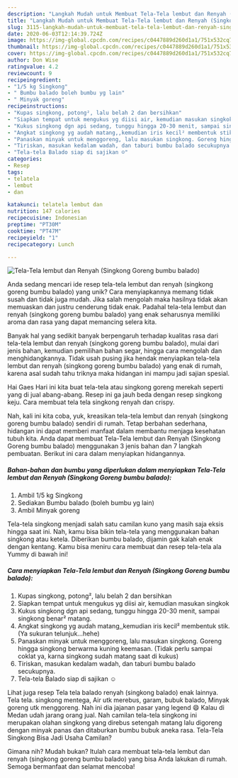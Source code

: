 ```yaml
---
description: "Langkah Mudah untuk Membuat Tela-Tela lembut dan Renyah (Singkong Goreng bumbu balado), Lezat Sekali"
title: "Langkah Mudah untuk Membuat Tela-Tela lembut dan Renyah (Singkong Goreng bumbu balado), Lezat Sekali"
slug: 3115-langkah-mudah-untuk-membuat-tela-tela-lembut-dan-renyah-singkong-goreng-bumbu-balado-lezat-sekali
date: 2020-06-03T12:14:39.724Z
image: https://img-global.cpcdn.com/recipes/c0447889d260d1a1/751x532cq70/tela-tela-lembut-dan-renyah-singkong-goreng-bumbu-balado-foto-resep-utama.jpg
thumbnail: https://img-global.cpcdn.com/recipes/c0447889d260d1a1/751x532cq70/tela-tela-lembut-dan-renyah-singkong-goreng-bumbu-balado-foto-resep-utama.jpg
cover: https://img-global.cpcdn.com/recipes/c0447889d260d1a1/751x532cq70/tela-tela-lembut-dan-renyah-singkong-goreng-bumbu-balado-foto-resep-utama.jpg
author: Don Wise
ratingvalue: 4.2
reviewcount: 9
recipeingredient:
- "1/5 kg Singkong"
- " Bumbu balado boleh bumbu yg lain"
- " Minyak goreng"
recipeinstructions:
- "Kupas singkong, potong², lalu belah 2 dan bersihkan"
- "Siapkan tempat untuk mengukus yg diisi air, kemudian masukan singkok"
- "Kukus singkong dgn api sedang, tunggu hingga 20-30 menit, sampai singkong benar² matang."
- "Angkat singkong yg audah matang,,kemudian iris kecil² membentuk stik. (Ya sukuran telunjuk...hehe)"
- "Panaskan minyak untuk menggoreng, lalu masukan singkong. Goreng hingga singkong berwarma kuning keemasan. (Tidak perlu sampai coklat ya, karna singkong sudah matang saat di kukus)"
- "Tiriskan, masukan kedalam wadah, dan taburi bumbu balado secukupnya."
- "Tela-tela Balado siap di sajikan ☺"
categories:
- Resep
tags:
- telatela
- lembut
- dan

katakunci: telatela lembut dan 
nutrition: 147 calories
recipecuisine: Indonesian
preptime: "PT30M"
cooktime: "PT47M"
recipeyield: "1"
recipecategory: Lunch

---
```



![Tela-Tela lembut dan Renyah (Singkong Goreng bumbu balado)](https://img-global.cpcdn.com/recipes/c0447889d260d1a1/751x532cq70/tela-tela-lembut-dan-renyah-singkong-goreng-bumbu-balado-foto-resep-utama.jpg)

Anda sedang mencari ide resep tela-tela lembut dan renyah (singkong goreng bumbu balado) yang unik? Cara menyiapkannya memang tidak susah dan tidak juga mudah. Jika salah mengolah maka hasilnya tidak akan memuaskan dan justru cenderung tidak enak. Padahal tela-tela lembut dan renyah (singkong goreng bumbu balado) yang enak seharusnya memiliki aroma dan rasa yang dapat memancing selera kita.

Banyak hal yang sedikit banyak berpengaruh terhadap kualitas rasa dari tela-tela lembut dan renyah (singkong goreng bumbu balado), mulai dari jenis bahan, kemudian pemilihan bahan segar, hingga cara mengolah dan menghidangkannya. Tidak usah pusing jika hendak menyiapkan tela-tela lembut dan renyah (singkong goreng bumbu balado) yang enak di rumah, karena asal sudah tahu triknya maka hidangan ini mampu jadi sajian spesial.

Hai Gaes Hari ini kita buat tela-tela atau singkong goreng merekah seperti yang di jual abang-abang. Resep ini ga jauh beda dengan resep singkong keju. Cara membuat tela tela singkong renyah dan crispy.


Nah, kali ini kita coba, yuk, kreasikan tela-tela lembut dan renyah (singkong goreng bumbu balado) sendiri di rumah. Tetap berbahan sederhana, hidangan ini dapat memberi manfaat dalam membantu menjaga kesehatan tubuh kita. Anda dapat membuat Tela-Tela lembut dan Renyah (Singkong Goreng bumbu balado) menggunakan 3 jenis bahan dan 7 langkah pembuatan. Berikut ini cara dalam menyiapkan hidangannya.

<!--inarticleads1-->

##### Bahan-bahan dan bumbu yang diperlukan dalam menyiapkan Tela-Tela lembut dan Renyah (Singkong Goreng bumbu balado):

1. Ambil 1/5 kg Singkong
1. Sediakan  Bumbu balado (boleh bumbu yg lain)
1. Ambil  Minyak goreng


Tela-tela singkong menjadi salah satu camilan kuno yang masih saja eksis hingga saat ini. Nah, kamu bisa bikin tela-tela yang menggunakan bahan singkong atau ketela. Diberikan bumbu balado, dijamin gak kalah enak dengan kentang. Kamu bisa meniru cara membuat dan resep tela-tela ala Yummy di bawah ini! 

<!--inarticleads2-->

##### Cara menyiapkan Tela-Tela lembut dan Renyah (Singkong Goreng bumbu balado):

1. Kupas singkong, potong², lalu belah 2 dan bersihkan
1. Siapkan tempat untuk mengukus yg diisi air, kemudian masukan singkok
1. Kukus singkong dgn api sedang, tunggu hingga 20-30 menit, sampai singkong benar² matang.
1. Angkat singkong yg audah matang,,kemudian iris kecil² membentuk stik. (Ya sukuran telunjuk...hehe)
1. Panaskan minyak untuk menggoreng, lalu masukan singkong. Goreng hingga singkong berwarma kuning keemasan. (Tidak perlu sampai coklat ya, karna singkong sudah matang saat di kukus)
1. Tiriskan, masukan kedalam wadah, dan taburi bumbu balado secukupnya.
1. Tela-tela Balado siap di sajikan ☺


Lihat juga resep Tela tela balado renyah (singkong balado) enak lainnya. Tela tela. singkong mentega, Air utk merebus, garam, bubuk balado, Minyak goreng utk menggoreng. Nah ini dia jajanan pasar yang legend 😄 Kalau di Medan udah jarang orang jual. Nah camilan tela-tela singkong ini merupakan olahan singkong yang direbus setengah matang lalu digoreng dengan minyak panas dan ditaburkan bumbu bubuk aneka rasa. Tela-Tela Singkong Bisa Jadi Usaha Camilan? 

Gimana nih? Mudah bukan? Itulah cara membuat tela-tela lembut dan renyah (singkong goreng bumbu balado) yang bisa Anda lakukan di rumah. Semoga bermanfaat dan selamat mencoba!
